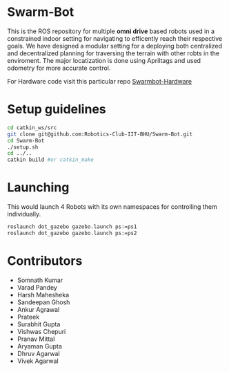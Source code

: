 # Swarm-Bot
This is the ROS repository for multiple **omni drive** based robots used in a constrained indoor setting for navigating to efficently reach their respective goals. 
We have designed a modular setting for a deploying both centralized and decentralized planning for traversing the terrain with other robts in the enviroment. The major locatization is done using Apriltags and used odometry for more accurate control.

For Hardware code visit this particular repo [Swarmbot-Hardware](https://github.com/Robotics-Club-IIT-BHU/Swarm-Bot-Hardware)

# Setup guidelines 

```bash
cd catkin_ws/src
git clone git@github.com:Robotics-Club-IIT-BHU/Swarm-Bot.git
cd Swarm-Bot
./setup.sh
cd ../..
catkin build #or catkin_make
```


# Launching 

This would launch 4 Robots with its own namespaces for controlling them individually.

```bash
roslaunch dot_gazebo gazebo.launch ps:=ps1
roslaunch dot_gazebo gazebo.launch ps:=ps2
```

# Contributors
 * Somnath Kumar 
 * Varad Pandey
 * Harsh Mahesheka
 * Sandeepan Ghosh
 * Ankur Agrawal
 * Prateek
 * Surabhit Gupta
 * Vishwas Chepuri
 * Pranav Mittal
 * Aryaman Gupta
 * Dhruv Agarwal 
 * Vivek Agarwal

